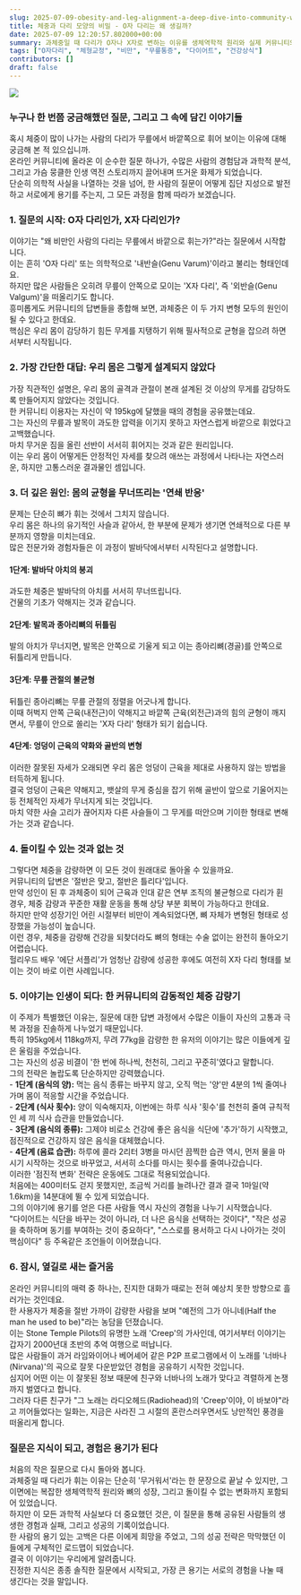```yaml
---
slug: 2025-07-09-obesity-and-leg-alignment-a-deep-dive-into-community-wisdom
title: 체중과 다리 모양의 비밀 - O자 다리는 왜 생길까?
date: 2025-07-09 12:20:57.802000+00:00
summary: 과체중일 때 다리가 O자나 X자로 변하는 이유를 생체역학적 원리와 실제 커뮤니티의 생생한 경험담을 통해 깊이 있게 알아봅니다.
tags: ["O자다리", "체형교정", "비만", "무릎통증", "다이어트", "건강상식"]
contributors: []
draft: false
---
```


![](https://blogger.googleusercontent.com/img/b/R29vZ2xl/AVvXsEiTQNvhZH_JDHXvu9Kzg7W5kg119fEo1dVO6tA47JX3s15FMsBULplDu9MzDPKGbHdW9Teq4wxLDvukps1su3q_gzUPMmhvbiGFWXRg56C8Zc9MlHhLrZhYowYBO8zBdiwugRALiHpGt6F2C44C2PpPCM6VODz2NM5RUnoKSUxjVegqEZ6Gwi_07LKHNXs/s16000/fxoh_7KntvFBViQ1GVkC2eIGoMQSdnMQLko4fYwUx-LJm1qjgEZ3fDGmqHbuVO8NKkOghg6JNE29NywBLc_e6A.webp)

### 누구나 한 번쯤 궁금해했던 질문, 그리고 그 속에 담긴 이야기들

혹시 체중이 많이 나가는 사람의 다리가 무릎에서 바깥쪽으로 휘어 보이는 이유에 대해 궁금해 본 적 있으십니까.<br />온라인 커뮤니티에 올라온 이 순수한 질문 하나가, 수많은 사람의 경험담과 과학적 분석, 그리고 가슴 뭉클한 인생 역전 스토리까지 끌어내며 뜨거운 화제가 되었습니다.<br />단순히 의학적 사실을 나열하는 것을 넘어, 한 사람의 질문이 어떻게 집단 지성으로 발전하고 서로에게 용기를 주는지, 그 모든 과정을 함께 따라가 보겠습니다.<br />

### 1. 질문의 시작: O자 다리인가, X자 다리인가?

이야기는 "왜 비만인 사람의 다리는 무릎에서 바깥으로 휘는가?"라는 질문에서 시작합니다.<br />이는 흔히 'O자 다리' 또는 의학적으로 '내반슬(Genu Varum)'이라고 불리는 형태인데요.<br />하지만 많은 사람들은 오히려 무릎이 안쪽으로 모이는 'X자 다리', 즉 '외반슬(Genu Valgum)'을 떠올리기도 합니다.<br />흥미롭게도 커뮤니티의 답변들을 종합해 보면, 과체중은 이 두 가지 변형 모두의 원인이 될 수 있다고 한데요.<br />핵심은 우리 몸이 감당하기 힘든 무게를 지탱하기 위해 필사적으로 균형을 잡으려 하면서부터 시작됩니다.<br />

### 2. 가장 간단한 대답: 우리 몸은 그렇게 설계되지 않았다

가장 직관적인 설명은, 우리 몸의 골격과 관절이 본래 설계된 것 이상의 무게를 감당하도록 만들어지지 않았다는 것입니다.<br />한 커뮤니티 이용자는 자신이 약 195kg에 달했을 때의 경험을 공유했는데요.<br />그는 자신의 무릎과 발목이 과도한 압력을 이기지 못하고 자연스럽게 바깥으로 휘었다고 고백했습니다.<br />마치 무거운 짐을 올린 선반이 서서히 휘어지는 것과 같은 원리입니다.<br />이는 우리 몸이 어떻게든 안정적인 자세를 찾으려 애쓰는 과정에서 나타나는 자연스러운, 하지만 고통스러운 결과물인 셈입니다.<br />

### 3. 더 깊은 원인: 몸의 균형을 무너뜨리는 '연쇄 반응'

문제는 단순히 뼈가 휘는 것에서 그치지 않습니다.<br />우리 몸은 하나의 유기적인 사슬과 같아서, 한 부분에 문제가 생기면 연쇄적으로 다른 부분까지 영향을 미치는데요.<br />많은 전문가와 경험자들은 이 과정이 발바닥에서부터 시작된다고 설명합니다.<br />
#### 1단계: 발바닥 아치의 붕괴
과도한 체중은 발바닥의 아치를 서서히 무너뜨립니다.<br />건물의 기초가 약해지는 것과 같습니다.<br />
#### 2단계: 발목과 종아리뼈의 뒤틀림
발의 아치가 무너지면, 발목은 안쪽으로 기울게 되고 이는 종아리뼈(경골)를 안쪽으로 뒤틀리게 만듭니다.<br />
#### 3단계: 무릎 관절의 불균형
뒤틀린 종아리뼈는 무릎 관절의 정렬을 어긋나게 합니다.<br />이때 허벅지 안쪽 근육(내전근)이 약해지고 바깥쪽 근육(외전근)과의 힘의 균형이 깨지면서, 무릎이 안으로 쏠리는 'X자 다리' 형태가 되기 쉽습니다.<br />
#### 4단계: 엉덩이 근육의 약화와 골반의 변형
이러한 잘못된 자세가 오래되면 우리 몸은 엉덩이 근육을 제대로 사용하지 않는 방법을 터득하게 됩니다.<br />결국 엉덩이 근육은 약해지고, 뱃살의 무게 중심을 잡기 위해 골반이 앞으로 기울어지는 등 전체적인 자세가 무너지게 되는 것입니다.<br />마치 약한 사슬 고리가 끊어지자 다른 사슬들이 그 무게를 떠안으며 기이한 형태로 변해가는 것과 같습니다.<br />

### 4. 돌이킬 수 있는 것과 없는 것

그렇다면 체중을 감량하면 이 모든 것이 원래대로 돌아올 수 있을까요.<br />커뮤니티의 답변은 '절반은 맞고, 절반은 틀리다'입니다.<br />만약 성인이 된 후 과체중이 되어 근육과 인대 같은 연부 조직의 불균형으로 다리가 휜 경우, 체중 감량과 꾸준한 재활 운동을 통해 상당 부분 회복이 가능하다고 한데요.<br />하지만 만약 성장기인 어린 시절부터 비만이 계속되었다면, 뼈 자체가 변형된 형태로 성장했을 가능성이 높습니다.<br />이런 경우, 체중을 감량해 건강을 되찾더라도 뼈의 형태는 수술 없이는 완전히 돌아오기 어렵습니다.<br />헐리우드 배우 '에단 서플리'가 엄청난 감량에 성공한 후에도 여전히 X자 다리 형태를 보이는 것이 바로 이런 사례입니다.<br />

### 5. 이야기는 인생이 되다: 한 커뮤니티의 감동적인 체중 감량기

이 주제가 특별했던 이유는, 질문에 대한 답변 과정에서 수많은 이들이 자신의 고통과 극복 과정을 진솔하게 나누었기 때문입니다.<br />특히 195kg에서 118kg까지, 무려 77kg을 감량한 한 유저의 이야기는 많은 이들에게 깊은 울림을 주었습니다.<br />그는 자신의 성공 비결이 '한 번에 하나씩, 천천히, 그리고 꾸준히'였다고 말합니다.<br />그의 전략은 놀랍도록 단순하지만 강력했습니다.<br />- **1단계 (음식의 양):** 먹는 음식 종류는 바꾸지 않고, 오직 먹는 '양'만 4분의 1씩 줄여나가며 몸이 적응할 시간을 주었습니다.<br />- **2단계 (식사 횟수):** 양이 익숙해지자, 이번에는 하루 식사 '횟수'를 천천히 줄여 규칙적인 세 끼 식사 습관을 만들었습니다.<br />- **3단계 (음식의 종류):** 그제야 비로소 건강에 좋은 음식을 식단에 '추가'하기 시작했고, 점진적으로 건강하지 않은 음식을 대체했습니다.<br />- **4단계 (음료 습관):** 하루에 콜라 2리터 3병을 마시던 끔찍한 습관 역시, 먼저 물을 마시기 시작하는 것으로 바꾸었고, 서서히 소다를 마시는 횟수를 줄여나갔습니다.<br />이러한 '점진적 변화' 전략은 운동에도 그대로 적용되었습니다.<br />처음에는 400미터도 걷지 못했지만, 조금씩 거리를 늘려나간 결과 결국 1마일(약 1.6km)을 14분대에 뛸 수 있게 되었습니다.<br />그의 이야기에 용기를 얻은 다른 사람들 역시 자신의 경험을 나누기 시작했습니다.<br />"다이어트는 식단을 바꾸는 것이 아니라, 더 나은 음식을 선택하는 것이다", "작은 성공을 축하하며 동기를 부여하는 것이 중요하다", "스스로를 용서하고 다시 나아가는 것이 핵심이다" 등 주옥같은 조언들이 이어졌습니다.<br />

### 6. 잠시, 옆길로 새는 즐거움

온라인 커뮤니티의 매력 중 하나는, 진지한 대화가 때로는 전혀 예상치 못한 방향으로 흘러가는 것인데요.<br />한 사용자가 체중을 절반 가까이 감량한 사람을 보며 "예전의 그가 아니네(Half the man he used to be)"라는 농담을 던졌습니다.<br />이는 Stone Temple Pilots의 유명한 노래 'Creep'의 가사인데, 여기서부터 이야기는 갑자기 2000년대 초반의 추억 여행으로 떠납니다.<br />많은 사람들이 과거 라임와이어나 베어셰어 같은 P2P 프로그램에서 이 노래를 '너바나(Nirvana)'의 곡으로 잘못 다운받았던 경험을 공유하기 시작한 것입니다.<br />심지어 어떤 이는 이 잘못된 정보 때문에 친구와 너바나의 노래가 맞다고 격렬하게 논쟁까지 벌였다고 합니다.<br />그러자 다른 친구가 "그 노래는 라디오헤드(Radiohead)의 'Creep'이야, 이 바보야"라고 끼어들었다는 일화는, 지금은 사라진 그 시절의 혼란스러우면서도 낭만적인 풍경을 떠올리게 합니다.<br />

### 질문은 지식이 되고, 경험은 용기가 된다<br />

처음의 작은 질문으로 다시 돌아와 봅니다.<br />과체중일 때 다리가 휘는 이유는 단순히 '무거워서'라는 한 문장으로 끝날 수 있지만, 그 이면에는 복잡한 생체역학적 원리와 뼈의 성장, 그리고 돌이킬 수 없는 변화까지 포함되어 있었습니다.<br />하지만 이 모든 과학적 사실보다 더 중요했던 것은, 이 질문을 통해 공유된 사람들의 생생한 경험과 실패, 그리고 성공의 기록이었습니다.<br />한 사람의 용기 있는 고백은 다른 이에게 희망을 주었고, 그의 성공 전략은 막막했던 이들에게 구체적인 로드맵이 되었습니다.<br />결국 이 이야기는 우리에게 알려줍니다.<br />진정한 지식은 종종 솔직한 질문에서 시작되고, 가장 큰 용기는 서로의 경험을 나눌 때 생긴다는 것을 말입니다.<br />

